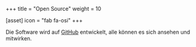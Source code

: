 +++
title = "Open Source"
weight = 10

[asset]
  icon = "fab fa-osi"
+++

Die Software wird auf [GitHub](https://github.com/alarmdisplay) entwickelt, alle können es sich ansehen und mitwirken.
